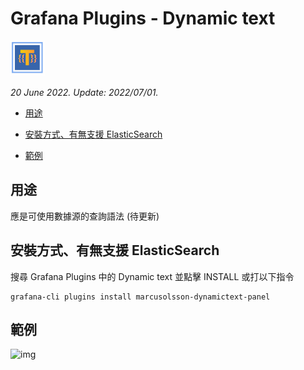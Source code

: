 # Grafana Plugins - Dynamic text 

![img](Dynamic_text_icon.png)

*20 June 2022. Update: 2022/07/01.*

* [用途](#use)

* [安裝方式、有無支援 ElasticSearch](#install)

* [範例](#example)

<h2 id="use">用途</h2>

應是可使用數據源的查詢語法 (待更新)

<h2 id="install">安裝方式、有無支援 ElasticSearch</h2>

搜尋 Grafana Plugins 中的 Dynamic text 並點擊 INSTALL 或打以下指令

    grafana-cli plugins install marcusolsson-dynamictext-panel

<h2 id="example">範例</h2>

![img](AJAX.png)


